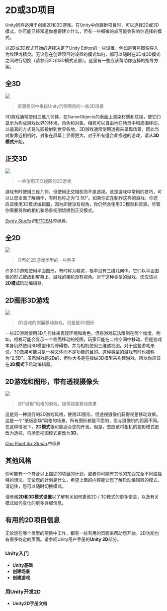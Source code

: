 # 2D或3D项目

Unity同样适用于创建2D和3D游戏。在Unity中创建新项目时，可以选择2D或3D模式。你可能已经知道你想要建立什么，但有一些细微的点可能会影响你选择的模式。

以2D或3D模式开始的选择决定了Unity Editor的一些设置，例如是否将图像导入为纹理或精灵。无论您在创建项目时设置的模式如何，都可以随时在2D或3D模式之间进行切换（请参阅2D和3D模式设置）。这里有一些应该帮助你选择的指导方案。

## 全3D

![](https://docs.unity3d.com/uploads/Main/3dGames.jpg)

> 资源商店中来自Unity示例项目的一些3D场景

3D游戏通常使用三维几何体，在GameObjects的表面上渲染材质和纹理，使它们显示为构成游戏世界的环境，角色和对象。相机可以自由地在场景中和周围移动，以逼真的方式将光影投射到世界各地。3D游戏通常使用透视来呈现场景，因此当对象靠近相机时，对象在屏幕上显得更大。对于所有适合此描述的游戏，请从**3D模式**开始。

## 正交3D

![](https://docs.unity3d.com/uploads/Main/3dOrthographicGames.jpg)

> 一些使用正交视图的3D游戏

游戏有时使用三维几何，但使用正交相机而不是透视。这是游戏中常用的技巧，可以让您全面了解动作，有时也称之为“2.5D”。如果你正在制作这样的游戏，你还应该使用3D模式编辑器，因为即使没有视角，你仍然会使用3D模型和资源。尽管你需要将你的相机和场景视图切换到正交模式。

*[Synty Studio](https://www.assetstore.unity3d.com/en/?&_ga=2.153192440.1387186018.1512480322-217021860.1511878465#!/publisher/5217)和[BITGEM](https://www.assetstore.unity3d.com/en/?&_ga=2.153192440.1387186018.1512480322-217021860.1511878465#!/publisher/1299)的场景。*

## 全2D

![](https://docs.unity3d.com/uploads/Main/2dGames.jpg)

> 典型的2D游戏类型的一些例子

许多2D游戏使用平面图形，有时称为精灵，根本没有三维几何体。它们以平面图像的形式被放到屏幕上，游戏的相机没有视角。对于这种类型的游戏，您应该以**2D模式**启动编辑器。

## 2D图形3D游戏

![](https://docs.unity3d.com/uploads/Main/2dGame3dSceneSideScroll.jpg)

> 2D游戏的侧面移动游戏，但是是3D图形

一些2D游戏使用3D几何体来表现环境和角色，但将游戏玩法限制在两个维度。例如，相机可能会显示一个侧面移动的视图，玩家只能在二维空间中移动，但是游戏本身仍然使用3D模型作为障碍物，并为相机使用三维透视图。对于这些游戏来说，3D效果可能只是一种文体而不是功能的目的。这种类型的游戏有时也被称为“2.5D”。虽然游戏是2D的，但你大多是在操纵3D模型来构建游戏，所以你应该在**3D模式**下启动编辑器。

## 2D游戏和图形，带有透视摄像头

![](https://docs.unity3d.com/uploads/Main/2dParallaxScroller.png)

> 2D“纸板”风格的游戏，提供视差移动效果

这是另一种流行的2D游戏风格，使用2D图形，但透视摄像机获得视差移动效果。这是一个“纸板剧场”风格的场景，所有图形都是平面的，但与摄像机的距离不同。在这种情况下，**2D模式**很可能适合您的开发。但是，您应该将相机的投影模式更改为透视，将场景视图模式更改为**3D**。

*[One Point Six Studio](https://www.assetstore.unity3d.com/en/?&_ga=2.187796584.1387186018.1512480322-217021860.1511878465#!/publisher/8138)的场景*

## 其他风格

你可能有一个符合以上描述的项目的计划，或者你可能有其他的东西完全不同或独特的想法。无论您的计划是什么，希望上面的内容能让您了解启动编辑器的模式。请记住，您可以随时切换模式。

请参阅**2D和3D模式设置**以了解有关如何更改2D / 3D模式的更多信息，以及有关模式如何变化的更多详细信息。

## 有用的2D项目信息

无论您在哪个类型的项目中工作，都有一些有用的页面来帮助您开始。2D功能也有很多特定的页面。请参阅Unity用户手册的**Unity 2D**部分。

### Unity入门

* **Unity基础**
* **创建场景**
* **创建游戏**

### 用Unity开发2D

* **Unity2D手册文档**